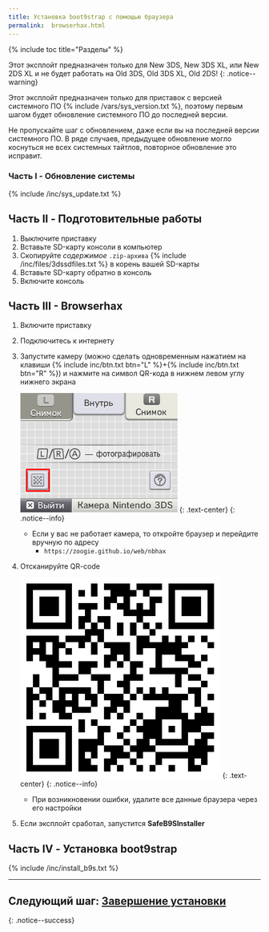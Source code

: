 ```yaml
---
title: Установка boot9strap с помощью браузера
permalink:  browserhax.html
---
```

{% include toc title="Разделы" %}

Этот эксплойт предназначен только для New 3DS, New 3DS XL, или New 2DS XL и не будет работать на Old 3DS, Old 3DS XL, Old 2DS!
{: .notice--warning}

Этот эксплойт предназначен только для приставок с версией системного ПО {% include /vars/sys_version.txt %}, поэтому первым шагом будет обновление системного ПО до последней версии. 

Не пропускайте шаг с обновлением, даже если вы на последней версии системного ПО. В ряде случаев, предыдущее обновление могло коснуться не всех системных тайтлов, повторное обновление это исправит. 

### Часть I - Обновление системы

{% include /inc/sys_update.txt %}

## Часть II - Подготовительные работы

1. Выключите приставку
1. Вставьте SD-карту консоли в компьютер
1. Скопируйте _содержимое_ `.zip-архива` {% include /inc/files/3dssdfiles.txt %} в корень вашей SD-карты
1. Вставьте SD-карту обратно в консоль
1. Включите консоль

## Часть III - Browserhax

1. Включите приставку 
1. Подключитесь к интернету
1. Запустите камеру (можно сделать одновременным нажатием на клавиши {% include inc/btn.txt btn="L" %}+{% include inc/btn.txt btn="R" %}) и нажмите на символ QR-кода в нижнем левом углу нижнего экрана 

	![](/images/qrcode_reader.png)
	{: .text-center}
	{: .notice--info}

	* Если у вас не работает камера, то откройте браузер и перейдите вручную по адресу 
		* `https://zoogie.github.io/web/nbhax`

1. Отсканируйте QR-code

	![](/images/browserhax.png)
	{: .text-center}
	{: .notice--info}

	* При возникновении ошибки, удалите все данные браузера через его настройки
1. Если эксплойт сработал, запустится **SafeB9SInstaller**

## Часть IV - Установка boot9strap

{% include /inc/install_b9s.txt %}

___

## **Следующий шаг:** [Завершение установки](finalizing-setup)
{: .notice--success}

<script>
	localStorage.setItem('browserhax', 1);
</script>